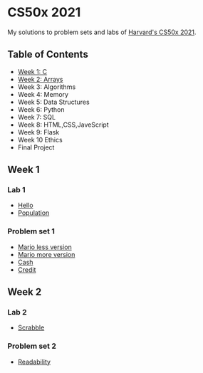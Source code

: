 # CS50x 2021

My solutions to problem sets and labs of [Harvard's CS50x 2021](https://cs50.harvard.edu/x/2021/).

## Table of Contents

- [Week 1: C](#week-1)
- [Week 2: Arrays](#week-2)
- Week 3: Algorithms
- Week 4: Memory
- Week 5: Data Structures
- Week 6: Python
- Week 7: SQL
- Week 8: HTML,CSS,JaveScript
- Week 9: Flask
- Week 10 Ethics
- Final Project


## Week 1

### Lab 1

* [Hello](pset1/hello/hello.c)
* [Population](pset1/population/population.c)

### Problem set 1

* [Mario less version](pset1/mario/less/mario.c)
* [Mario more version](pset1/mario/more/mario.c)
* [Cash](pset1/cash/cash.c)
* [Credit](pset1/credit/credit.c)


## Week 2

### Lab 2

* [Scrabble](pset2/scrabble/scrabble.c)

### Problem set 2

* [Readability](pset2/readability/readability.c)

